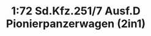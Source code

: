 ---
layout: product
title: "1:72 Sd.Kfz.251/7 Ausf.D Pionierpanzerwagen (2in1)"
price: "2900" 
desc: "Maketa"
img_path: "/assets/img/DRA7605.webp"
brand: "Dragon"
available: false
special_offer: false
new: false
soon: false
cat: "010000"
subcat: "010600"
subsubcat: "0N/A"
sifra: "DRA7605"
popular: false
---